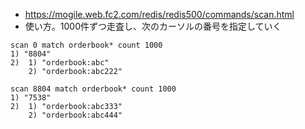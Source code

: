 - https://mogile.web.fc2.com/redis/redis500/commands/scan.html
- 使い方。1000件ずつ走査し、次のカーソルの番号を指定していく
```
scan 0 match orderbook* count 1000
1) "8804"
2)  1) "orderbook:abc"
    2) "orderbook:abc222"
    
scan 8804 match orderbook* count 1000
1) "7538"
2)  1) "orderbook:abc333"
    2) "orderbook:abc444"

```
